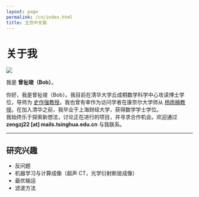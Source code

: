 ```yaml
---
layout: page
permalink: /cn/index.html
title: 主页中文版
---
```


# 关于我

<img src="https://yl602019618.github.io/zhijunzeng.jpg" class="floatpic">

我是 **曾祉竣（Bob）**。<br>

你好，我是曾祉竣（Bob）。我目前在清华大学丘成桐数学科学中心攻读博士学位，导师为 [史作强教授](https://shizqi.github.io/)。我也曾有幸作为访问学者在康奈尔大学师从 [杨雨楠教授](https://yunany.github.io/)。在加入清华之前，我毕业于上海财经大学，获得数学学士学位。  
我始终乐于探索新想法，讨论正在进行的项目，并寻求合作机会。欢迎通过 **zengzj22 [at] mails.tsinghua.edu.cn** 与我联系。

---

## 研究兴趣

- 反问题  
- 机器学习与计算成像（超声 CT，光学衍射断层成像）  
- 最优输运  
- 滤波方法  
